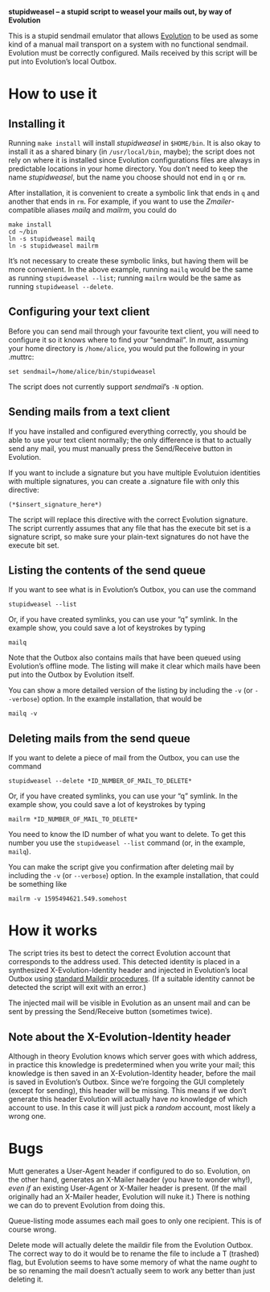 **stupidweasel – a stupid script to weasel your mails out, by way of Evolution**

This is a stupid sendmail emulator that allows [Evolution](https://wiki.gnome.org/Apps/Evolution)
to be used as some kind of a manual mail transport on a system with no functional sendmail.
Evolution must be correctly configured.
Mails received by this script will be put into Evolution’s local Outbox.

How to use it
=============

Installing it
-------

Running `make install` will install _stupidweasel_ in `$HOME/bin`.
It is also okay to install it as a shared binary (in `/usr/local/bin`, maybe);
the script does not rely on where it is installed since Evolution configurations files
are always in predictable locations in your home directory.
You don’t need to keep the name _stupidweasel_,
but the name you choose should not end in `q` or `rm`.

After installation, it is convenient to create a symbolic link that ends in `q`
and another that ends in `rm`.
For example, if you want to use the _Zmailer_-compatible aliases _mailq_ and _mailrm_,
you could do

    make install
    cd ~/bin
    ln -s stupidweasel mailq
    ln -s stupidweasel mailrm

It’s not necessary to create these symbolic links, but having them will be more convenient.
In the above example, running `mailq` would be the same as running `stupidweasel --list`;
running `mailrm` would be the same as running `stupidweasel --delete`.


Configuring your text client
----------------------------

Before you can send mail through your favourite text client,
you will need to configure it so it knows where to find your “sendmail”.
In _mutt_, assuming your home directory is `/home/alice`, you would put the following in your .muttrc:

    set sendmail=/home/alice/bin/stupidweasel

The script does not currently support _sendmail_’s `-N` option.


Sending mails from a text client
-------

If you have installed and configured everything correctly, you should be able to use your text client normally;
the only difference is that to actually send any mail,
you must manually press the Send/Receive button in Evolution.

If you want to include a signature but you have multiple Evolutuion identities with multiple signatures,
you can create a .signature file with only this directive:

    (*$insert_signature_here*)

The script will replace this directive with the correct Evolution signature.
The script currently assumes that any file that has the execute bit set is a signature script,
so make sure your plain-text signatures do not have the execute bit set.


Listing the contents of the send queue
-------------------

If you want to see what is in Evolution’s Outbox,
you can use the command

    stupidweasel --list

Or, if you have created symlinks, you can use your “q” symlink. In the example show, you could save a lot of keystrokes by typing

    mailq

Note that the Outbox also contains mails that have been queued using Evolution’s offline mode.
The listing will make it clear which mails have been put into the Outbox by Evolution itself.

You can show a more detailed version of the listing by including the `-v` (or `--verbose`) option.
In the example installation, that would be

    mailq -v


Deleting mails from the send queue
-------------------

If you want to delete a piece of mail from the Outbox,
you can use the command

    stupidweasel --delete *ID_NUMBER_OF_MAIL_TO_DELETE*

Or, if you have created symlinks, you can use your “q” symlink. In the example show, you could save a lot of keystrokes by typing

    mailrm *ID_NUMBER_OF_MAIL_TO_DELETE*

You need to know the ID number of what you want to delete.
To get this number you use the `stupidweasel --list` command (or, in the example, `mailq`).

You can make the script give you confirmation after deleting mail by including the `-v` (or `--verbose`) option.
In the example installation, that could be something like

    mailrm -v 1595494621.549.somehost


How it works
============

The script tries its best to detect the correct Evolution account that corresponds to the address used.
This detected identity is placed in a synthesized X-Evolution-Identity header and injected in Evolution’s local Outbox
using [standard Maildir procedures](https://cr.yp.to/proto/maildir.html).
(If a suitable identity cannot be detected the script will exit with an error.)

The injected mail will be visible in Evolution as an unsent mail and can be sent by pressing the Send/Receive button
(sometimes twice).

Note about the X-Evolution-Identity header
----
Although in theory Evolution knows which server goes with which address,
in practice this knowledge is predetermined when you write your mail;
this knowledge is then
saved in an X-Evolution-Identity header,
before the mail is saved in Evolution’s Outbox.
Since we’re forgoing the GUI completely (except for sending),
this header will be missing.
This means
if we don’t generate this header Evolution will actually have *no* knowledge of which account to use.
In this case it will just pick a *random* account,
most likely a wrong one.


Bugs
====

Mutt generates a User-Agent header if configured to do so.
Evolution, on the other hand, generates an X-Mailer header (you have to wonder why!),
*even if* an existing User-Agent or X-Mailer header is present.
(If the mail originally had an X-Mailer header, Evolution will nuke it.)
There is nothing we can do to prevent Evolution from doing this.

Queue-listing mode assumes each mail goes to only one recipient.
This is of course wrong.

Delete mode will actually delete the maildir file from the Evolution Outbox.
The correct way to do it would be to rename the file to include a T (trashed) flag,
but Evolution seems to have some memory of what the name *ought* to be
so renaming the mail doesn’t actually seem to work any better than just deleting it.
